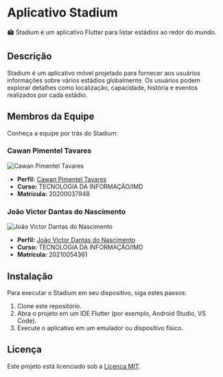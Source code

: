 # Aplicativo Stadium

🏟️ Stadium é um aplicativo Flutter para listar estádios ao redor do mundo.

## Descrição

Stadium é um aplicativo móvel projetado para fornecer aos usuários informações sobre vários estádios globalmente. Os usuários podem explorar detalhes como localização, capacidade, história e eventos realizados por cada estádio.

## Membros da Equipe

Conheça a equipe por trás do Stadium:

### Cawan Pimentel Tavares

![Cawan Pimentel Tavares](url_da_foto_do_perfil)

- **Perfil:** [Cawan Pimentel Tavares](link_para_perfil)
- **Curso:** TECNOLOGIA DA INFORMAÇÃO/IMD
- **Matrícula:** 20200037948

### João Victor Dantas do Nascimento

![João Victor Dantas do Nascimento](https://avatars.githubusercontent.com/u/69057084?v=4)

- **Perfil:** [João Victor Dantas do Nascimento](https://github.com/vicdant1)
- **Curso:** TECNOLOGIA DA INFORMAÇÃO/IMD
- **Matrícula:** 20210054361


## Instalação

Para executar o Stadium em seu dispositivo, siga estes passos:

1. Clone este repositório.
2. Abra o projeto em um IDE Flutter (por exemplo, Android Studio, VS Code).
3. Execute o aplicativo em um emulador ou dispositivo físico.

## Licença

Este projeto está licenciado sob a [Licença MIT](LICENSE).

